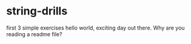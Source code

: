 # string-drills
first 3 simple exercises
hello world, exciting day out there.  Why are you reading a readme file?
